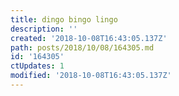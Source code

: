 ```yaml
---
title: dingo bingo lingo
description: ''
created: '2018-10-08T16:43:05.137Z'
path: posts/2018/10/08/164305.md
id: '164305'
ctUpdates: 1
modified: '2018-10-08T16:43:05.137Z'
---
```

